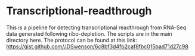 # Transcriptional-readthrough

This is a pipeline for detecting transcriptional readthrough from RNA-Seq data generated following ribo-depletion.
The scripts are in the main directory here.
The protocol can be found at this link: https://gist.github.com/JDSwenson/6c8bf3d4fb2caf8fbc015bad71d27c98
